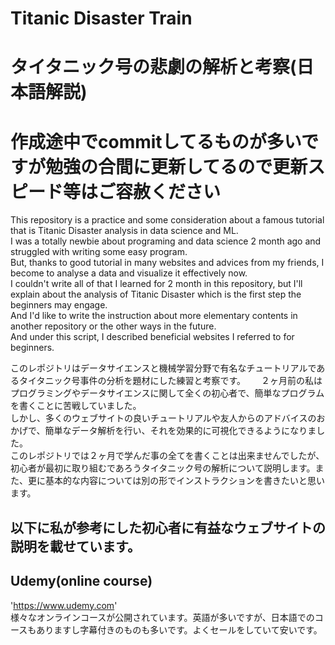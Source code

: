 # Titanic Disaster Train 
# タイタニック号の悲劇の解析と考察(日本語解説)
# **作成途中でcommitしてるものが多いですが勉強の合間に更新してるので更新スピード等はご容赦ください**
This repository is a practice and some consideration about a famous tutorial that is Titanic Disaster analysis in data science and ML.  
I was a totally newbie about programing and data science 2 month ago and struggled with writing some easy program.  
But, thanks to good tutorial in many websites and advices from my friends, I become to analyse a data and visualize it effectively now.  
I couldn't write all of that I learned for 2 month in this repository, but I'll explain about the analysis of Titanic Disaster which is the first step the beginners may engage.  
And I'd like to write the instruction about more elementary contents in another repository or the other ways in the future.  
And under this script, I described beneficial websites I referred to for beginners.  

このレポジトリはデータサイエンスと機械学習分野で有名なチュートリアルであるタイタニック号事件の分析を題材にした練習と考察です。　　
２ヶ月前の私はプログラミングやデータサイエンスに関して全くの初心者で、簡単なプログラムを書くことに苦戦していました。  
しかし、多くのウェブサイトの良いチュートリアルや友人からのアドバイスのおかげで、簡単なデータ解析を行い、それを効果的に可視化できるようになりました。  
このレポジトリでは２ヶ月で学んだ事の全てを書くことは出来ませんでしたが、初心者が最初に取り組むであろうタイタニック号の解析について説明します。また、更に基本的な内容については別の形でインストラクションを書きたいと思います。  

## 以下に私が参考にした初心者に有益なウェブサイトの説明を載せています。
  
## Udemy(online course)
'https://www.udemy.com'  
様々なオンラインコースが公開されています。英語が多いですが、日本語でのコースもありますし字幕付きのものも多いです。よくセールをしていて安いです。  
  

